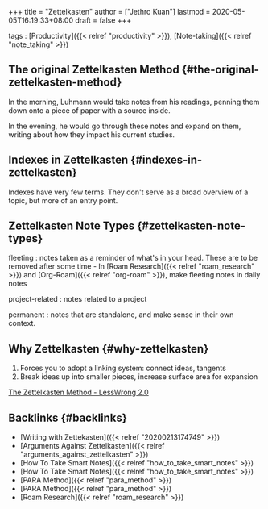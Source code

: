 +++
title = "Zettelkasten"
author = ["Jethro Kuan"]
lastmod = 2020-05-05T16:19:33+08:00
draft = false
+++

tags
: [Productivity]({{< relref "productivity" >}}), [Note-taking]({{< relref "note_taking" >}})


## The original Zettelkasten Method {#the-original-zettelkasten-method}

In the morning, Luhmann would take notes from his readings, penning
them down onto a piece of paper with a source inside.

In the evening, he would go through these notes and expand on them,
writing about how they impact his current studies.


## Indexes in Zettelkasten {#indexes-in-zettelkasten}

Indexes have very few terms. They don't serve as a broad overview of a
topic, but more of an entry point.


## Zettelkasten Note Types {#zettelkasten-note-types}

fleeting
: notes taken as a reminder of what's in your head. These
    are to be removed after some time
    -   In [Roam Research]({{< relref "roam_research" >}}) and [Org-Roam]({{< relref "org-roam" >}}), make fleeting notes in daily notes

project-related
: notes related to a project

permanent
: notes that are standalone, and make sense in their own context.


## Why Zettelkasten {#why-zettelkasten}

1.  Forces you to adopt a linking system: connect ideas, tangents
2.  Break ideas up into smaller pieces, increase surface area for
    expansion

[The Zettelkasten Method - LessWrong 2.0](https://www.lesswrong.com/posts/NfdHG6oHBJ8Qxc26s/the-zettelkasten-method-1)


## Backlinks {#backlinks}

-   [Writing with Zettekasten]({{< relref "20200213174749" >}})
-   [Arguments Against Zettelkasten]({{< relref "arguments_against_zettelkasten" >}})
-   [How To Take Smart Notes]({{< relref "how_to_take_smart_notes" >}})
-   [How To Take Smart Notes]({{< relref "how_to_take_smart_notes" >}})
-   [PARA Method]({{< relref "para_method" >}})
-   [PARA Method]({{< relref "para_method" >}})
-   [Roam Research]({{< relref "roam_research" >}})
